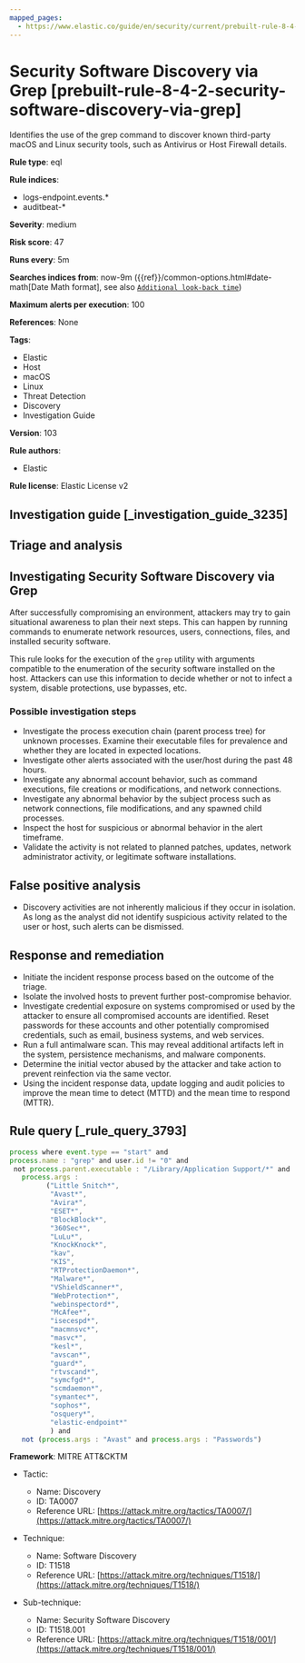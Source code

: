 ```yaml
---
mapped_pages:
  - https://www.elastic.co/guide/en/security/current/prebuilt-rule-8-4-2-security-software-discovery-via-grep.html
---
```


# Security Software Discovery via Grep [prebuilt-rule-8-4-2-security-software-discovery-via-grep]

Identifies the use of the grep command to discover known third-party macOS and Linux security tools, such as Antivirus or Host Firewall details.

**Rule type**: eql

**Rule indices**:

* logs-endpoint.events.*
* auditbeat-*

**Severity**: medium

**Risk score**: 47

**Runs every**: 5m

**Searches indices from**: now-9m ({{ref}}/common-options.html#date-math[Date Math format], see also [`Additional look-back time`](docs-content://solutions/security/detect-and-alert/create-detection-rule.md#rule-schedule))

**Maximum alerts per execution**: 100

**References**: None

**Tags**:

* Elastic
* Host
* macOS
* Linux
* Threat Detection
* Discovery
* Investigation Guide

**Version**: 103

**Rule authors**:

* Elastic

**Rule license**: Elastic License v2

## Investigation guide [_investigation_guide_3235]

## Triage and analysis

## Investigating Security Software Discovery via Grep

After successfully compromising an environment, attackers may try to gain situational awareness to plan their next steps. This can happen by running commands to enumerate network resources, users, connections, files, and installed security software.

This rule looks for the execution of the `grep` utility with arguments compatible to the enumeration of the security software installed on the host. Attackers can use this information to decide whether or not to infect a system, disable protections, use bypasses, etc.

### Possible investigation steps

- Investigate the process execution chain (parent process tree) for unknown processes. Examine their executable files for prevalence and whether they are located in expected locations.
- Investigate other alerts associated with the user/host during the past 48 hours.
- Investigate any abnormal account behavior, such as command executions, file creations or modifications, and network connections.
- Investigate any abnormal behavior by the subject process such as network connections, file modifications, and any spawned child processes.
- Inspect the host for suspicious or abnormal behavior in the alert timeframe.
- Validate the activity is not related to planned patches, updates, network administrator activity, or legitimate software installations.

## False positive analysis

- Discovery activities are not inherently malicious if they occur in isolation. As long as the analyst did not identify suspicious activity related to the user or host, such alerts can be dismissed.

## Response and remediation

- Initiate the incident response process based on the outcome of the triage.
- Isolate the involved hosts to prevent further post-compromise behavior.
- Investigate credential exposure on systems compromised or used by the attacker to ensure all compromised accounts are identified. Reset passwords for these accounts and other potentially compromised credentials, such as email, business systems, and web services.
- Run a full antimalware scan. This may reveal additional artifacts left in the system, persistence mechanisms, and malware components.
- Determine the initial vector abused by the attacker and take action to prevent reinfection via the same vector.
- Using the incident response data, update logging and audit policies to improve the mean time to detect (MTTD) and the mean time to respond (MTTR).

## Rule query [_rule_query_3793]

```js
process where event.type == "start" and
process.name : "grep" and user.id != "0" and
 not process.parent.executable : "/Library/Application Support/*" and
   process.args :
         ("Little Snitch*",
          "Avast*",
          "Avira*",
          "ESET*",
          "BlockBlock*",
          "360Sec*",
          "LuLu*",
          "KnockKnock*",
          "kav",
          "KIS",
          "RTProtectionDaemon*",
          "Malware*",
          "VShieldScanner*",
          "WebProtection*",
          "webinspectord*",
          "McAfee*",
          "isecespd*",
          "macmnsvc*",
          "masvc*",
          "kesl*",
          "avscan*",
          "guard*",
          "rtvscand*",
          "symcfgd*",
          "scmdaemon*",
          "symantec*",
          "sophos*",
          "osquery*",
          "elastic-endpoint*"
          ) and
   not (process.args : "Avast" and process.args : "Passwords")
```

**Framework**: MITRE ATT&CKTM

* Tactic:

    * Name: Discovery
    * ID: TA0007
    * Reference URL: [https://attack.mitre.org/tactics/TA0007/](https://attack.mitre.org/tactics/TA0007/)

* Technique:

    * Name: Software Discovery
    * ID: T1518
    * Reference URL: [https://attack.mitre.org/techniques/T1518/](https://attack.mitre.org/techniques/T1518/)

* Sub-technique:

    * Name: Security Software Discovery
    * ID: T1518.001
    * Reference URL: [https://attack.mitre.org/techniques/T1518/001/](https://attack.mitre.org/techniques/T1518/001/)




